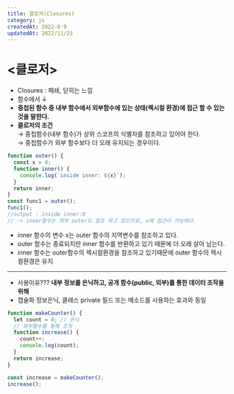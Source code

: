 ```yaml
---
title: 클로저(Closures)
category: js
createdAt: 2022-8-9
updatedAt: 2022/11/23
---
```


# <클로저>

- Closures : 패쇄, 닫히는 느낌
- 함수에서 ↓
- **중첩된 함수 중 내부 함수에서 외부함수에 있는 상태(렉시컬 환경)에 접근 할 수 있는 것을 말한다.**
- **클로저의 조건**  
  → 중첩함수(내부 함수)가 상위 스코프의 식별자를 참조하고 있어야 한다.  
  → 중첩함수가 외부 함수보다 더 오래 유지되는 경우이다.

```javascript
function outer() {
  const x = 0;
  function inner() {
    console.log(`inside inner: ${x}`);
  }
  return inner;
}
const func1 = outer();
func1();
//output : inside inner:0
// -> inner함수는 외부 outer도 참조 하고 있으므로, x에 접근이 가능하다.
```

- inner 함수의 변수 x는 outer 함수의 지역변수를 참조하고 있다.
- outer 함수는 종료되지만 inner 함수를 반환하고 있기 때문에 더 오래 살아 남는다.
- inner 함수는 outer함수의 렉시컬환경을 참조하고 있기때문에 outer 함수의 렉시컬환경은 유지

---

- 사용이유??? **내부 정보를 은닉하고, 공개 함수(public, 외부)를 통한 데이터 조작을 위해**
- 캡슐화 정보은닉, 클래스 private 필드 또는 메소드를 사용하는 효과와 동일

```javascript
function makeCounter() {
  let count = 0; // 은닉
  // 외부함수를 통해 조작
  function increase() {
    count++;
    console.log(count);
  }
  return increase;
}

const increase = makeCounter();
increase();
```
